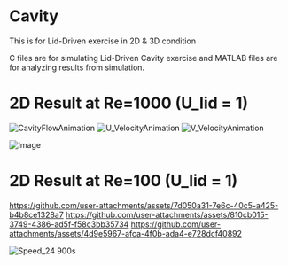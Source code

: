 # Cavity
This is for Lid-Driven exercise in 2D &amp; 3D condition

C files are for simulating Lid-Driven Cavity exercise and MATLAB files are for analyzing results from simulation.

# 2D Result at Re=1000 (U_lid = 1)
![CavityFlowAnimation](https://github.com/user-attachments/assets/00e02480-e186-4d14-b7dd-b33d6223d9c2)
![U_VelocityAnimation](https://github.com/user-attachments/assets/0ca9e928-4889-4243-8757-832836660fca)
![V_VelocityAnimation](https://github.com/user-attachments/assets/060382a9-c2c9-4008-996e-1e09a459f2a7)

![Image](https://github.com/user-attachments/assets/8c28cb74-1b2e-4ca8-aa94-b83013d98c79)

# 2D Result at Re=100 (U_lid = 1)
https://github.com/user-attachments/assets/7d050a31-7e6c-40c5-a425-b4b8ce1328a7
https://github.com/user-attachments/assets/810cb015-3749-4386-ad5f-f58c3bb35734
https://github.com/user-attachments/assets/4d9e5967-afca-4f0b-ada4-e728dcf40892

![Speed_24 900s](https://github.com/user-attachments/assets/77ede2ca-72fb-4a7c-95d4-3b2f9d9c5199)


